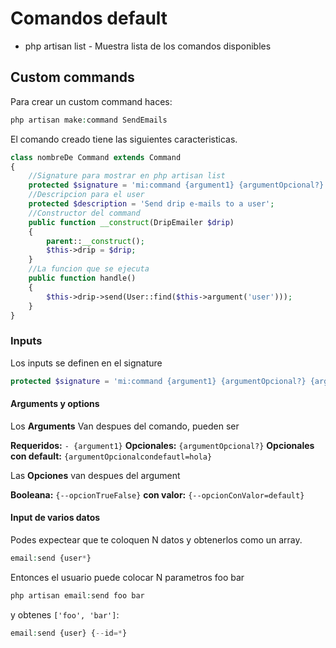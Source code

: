 

# Comandos default

* php artisan list - Muestra lista de los comandos disponibles


## Custom commands

Para crear un custom command haces:

```php
php artisan make:command SendEmails
```

El comando creado tiene las siguientes caracteristicas.
```php
class nombreDe Command extends Command
{
	//Signature para mostrar en php artisan list
    protected $signature = 'mi:command {argument1} {argumentOpcional?} {argumentOpcionalcondefautl=hola} {--opcionTrueFalse} {--opcionConValor=default}' ;
	//Descripcion para el user
    protected $description = 'Send drip e-mails to a user';
    //Constructor del command
    public function __construct(DripEmailer $drip)
    {
        parent::__construct();
        $this->drip = $drip;
    }
    //La funcion que se ejecuta 
    public function handle()
    {
        $this->drip->send(User::find($this->argument('user')));
    }
}
```


### Inputs

Los inputs se definen en el signature

```php
protected $signature = 'mi:command {argument1} {argumentOpcional?} {argumentOpcionalcondefautl=hola} {--opcionTrueFalse} {--opcionConValor=default}' ;
```

#### Arguments y options

Los **Arguments** Van despues del comando, pueden ser

**Requeridos:** `- {argument1}`
**Opcionales:** `{argumentOpcional?}` 
**Opcionales con default:** `{argumentOpcionalcondefautl=hola}`

Las **Opciones** van despues del argument

**Booleana:** `{--opcionTrueFalse}`
**con valor:** `{--opcionConValor=default}` 

#### Input de varios datos

Podes expectear que te coloquen N datos y obtenerlos como un array.

```php
email:send {user*}
```

Entonces el usuario puede colocar N parametros foo bar
```php
php artisan email:send foo bar
```
y obtenes `['foo', 'bar']`:

```php
email:send {user} {--id=*}

```

<!--stackedit_data:
eyJoaXN0b3J5IjpbLTIwNTQzNDIxMDgsLTY0NzU0NzQwNSw5Nj
UzNDA3MTAsMTk4Nzk1OTYyMCw3MzA5OTgxMTZdfQ==
-->